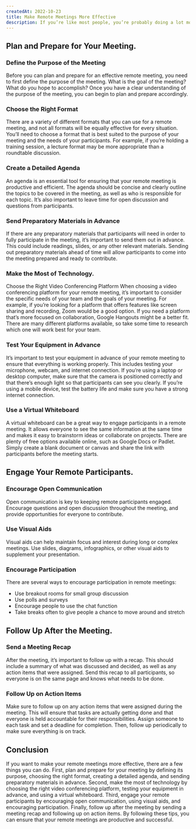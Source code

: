 ```yaml
---
createdAt: 2022-10-23
title: Make Remote Meetings More Effective
description: If you’re like most people, you’re probably doing a lot more video conferencing these days. Whether you’re connecting with colleagues, clients, or family, it’s important to make sure your meetings are effective. Here are some tips on Make remote meetings more effective.
---
```


## Plan and Prepare for Your Meeting.

### Define the Purpose of the Meeting

Before you can plan and prepare for an effective remote meeting, you need to first define the purpose of the meeting. What is the goal of the meeting? What do you hope to accomplish? Once you have a clear understanding of the purpose of the meeting, you can begin to plan and prepare accordingly.

### Choose the Right Format

There are a variety of different formats that you can use for a remote meeting, and not all formats will be equally effective for every situation. You’ll need to choose a format that is best suited to the purpose of your meeting and the needs of your participants. For example, if you’re holding a training session, a lecture format may be more appropriate than a roundtable discussion.

### Create a Detailed Agenda

An agenda is an essential tool for ensuring that your remote meeting is productive and efficient. The agenda should be concise and clearly outline the topics to be covered in the meeting, as well as who is responsible for each topic. It’s also important to leave time for open discussion and questions from participants.

### Send Preparatory Materials in Advance

If there are any preparatory materials that participants will need in order to fully participate in the meeting, it’s important to send them out in advance. This could include readings, slides, or any other relevant materials. Sending out preparatory materials ahead of time will allow participants to come into the meeting prepared and ready to contribute.

### Make the Most of Technology.

Choose the Right Video Conferencing Platform
When choosing a video conferencing platform for your remote meeting, it’s important to consider the specific needs of your team and the goals of your meeting. For example, if you’re looking for a platform that offers features like screen sharing and recording, Zoom would be a good option. If you need a platform that’s more focused on collaboration, Google Hangouts might be a better fit. There are many different platforms available, so take some time to research which one will work best for your team.

### Test Your Equipment in Advance

It’s important to test your equipment in advance of your remote meeting to ensure that everything is working properly. This includes testing your microphone, webcam, and internet connection. If you’re using a laptop or desktop computer, make sure that the camera is positioned correctly and that there’s enough light so that participants can see you clearly. If you’re using a mobile device, test the battery life and make sure you have a strong internet connection.

### Use a Virtual Whiteboard

A virtual whiteboard can be a great way to engage participants in a remote meeting. It allows everyone to see the same information at the same time and makes it easy to brainstorm ideas or collaborate on projects. There are plenty of free options available online, such as Google Docs or Padlet. Simply create a blank document or canvas and share the link with participants before the meeting starts.

## Engage Your Remote Participants.

### Encourage Open Communication

Open communication is key to keeping remote participants engaged. Encourage questions and open discussion throughout the meeting, and provide opportunities for everyone to contribute.

### Use Visual Aids

Visual aids can help maintain focus and interest during long or complex meetings. Use slides, diagrams, infographics, or other visual aids to supplement your presentation.

### Encourage Participation

There are several ways to encourage participation in remote meetings:

- Use breakout rooms for small group discussion
- Use polls and surveys
- Encourage people to use the chat function
- Take breaks often to give people a chance to move around and stretch

## Follow Up After the Meeting.

### Send a Meeting Recap

After the meeting, it’s important to follow up with a recap. This should include a summary of what was discussed and decided, as well as any action items that were assigned. Send this recap to all participants, so everyone is on the same page and knows what needs to be done.

### Follow Up on Action Items

Make sure to follow up on any action items that were assigned during the meeting. This will ensure that tasks are actually getting done and that everyone is held accountable for their responsibilities. Assign someone to each task and set a deadline for completion. Then, follow up periodically to make sure everything is on track.

## Conclusion

If you want to make your remote meetings more effective, there are a few things you can do. First, plan and prepare for your meeting by defining its purpose, choosing the right format, creating a detailed agenda, and sending preparatory materials in advance. Second, make the most of technology by choosing the right video conferencing platform, testing your equipment in advance, and using a virtual whiteboard. Third, engage your remote participants by encouraging open communication, using visual aids, and encouraging participation. Finally, follow up after the meeting by sending a meeting recap and following up on action items. By following these tips, you can ensure that your remote meetings are productive and successful.

